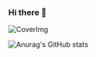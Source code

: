 ### Hi there 👋

<img src="https://www.technoloader.com/blog/wp-content/uploads/2020/01/Hire-React-Native.gif" alt="CoverImg"/>

<!--
**Ahsan-Ehtesham/Ahsan-Ehtesham** is a ✨ _special_ ✨ repository because its `README.md` (this file) appears on your GitHub profile.

Here are some ideas to get you started:

- 🔭 I’m currently working on ...
- 🌱 I’m currently learning ...
- 👯 I’m looking to collaborate on ...
- 🤔 I’m looking for help with ...
- 💬 Ask me about ...
- 📫 How to reach me: ...
- 😄 Pronouns: ...
- ⚡ Fun fact: ...
-->

![Anurag's GitHub stats](https://github-readme-stats.vercel.app/api?username=Ahsan-Ehtesham&count_private=true&show_icons=true&theme=algolia)
